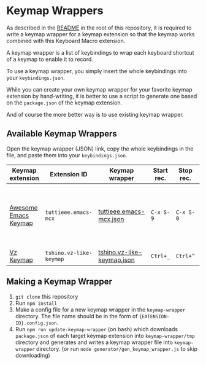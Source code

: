 # Keymap Wrappers

As described in the [README](../README.md) in the root of this repository, it is required to write a keymap wrapper for a keymap extension so that the keymap works combined with this Keyboard Macro extension.

A keymap wrapper is a list of keybindings to wrap each keyboard shortcut of a keymap to enable it to record.

To use a keymap wrapper, you simply insert the whole keybindings into your `keybindings.json`.

While you can create your own keymap wrapper for your favorite keymap extension by hand-writing, it is better to use a script to generate one based on the `package.json` of the keymap extension.

And of course the more better way is to use existing keymap wrapper.

## Available Keymap Wrappers

Open the keymap wrapper (JSON) link, copy the whole keybindings in the file, and paste them into your `keybindings.json`.

| Keymap extension | Extension ID | Keymap wrapper | Start rec. | Stop rec. | Playback | Note |
| ---------------- | ------------ | -------------- | ---------- | --------- | -------- | ---- |
| [Awesome Emacs Keymap](https://marketplace.visualstudio.com/items?itemName=tuttieee.emacs-mcx) | `tuttieee.emacs-mcx` | [tuttieee.emacs-mcx.json](tuttieee.emacs-mcx.json) | `C-x S-9` | `C-x S-0` | `C-x e` | VS Code can't map '(' and ')' keys |
| [Vz Keymap](https://marketplace.visualstudio.com/items?itemName=tshino.vz-like-keymap) | `tshino.vz-like-keymap` | [tshino.vz-like-keymap.json](tshino.vz-like-keymap.json) | `Ctrl+_` | `Ctrl+^` | `Ctrl+^` | |

## Making a Keymap Wrapper

1. `git clone` this repository
2. Run `npm install`
3. Make a config file for a new keymap wrapper in the `keymap-wrapper` directory. The file name should be in the form of `{EXTENSION-ID}.config.json`.
4. Run `npm run update-keymap-wrapper` (on bash) which downloads `package.json` of each target keymap extension into `keymap-wrapper/tmp` directory and generates and writes a keymap wrapper file into `keymap-wrapper` directory. (or run `node generator/gen_keymap_wrapper.js` to skip downloading)

